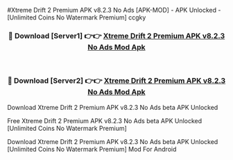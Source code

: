 #Xtreme Drift 2 Premium APK v8.2.3 No Ads [APK-MOD] - APK Unlocked - [Unlimited Coins No Watermark Premium] ccgky



<div align="center">

<h3>🔴 Download [Server1] 👉👉 <a href="https://momento.my/?title=Xtreme_Drift_2_Premium_APK_v8.2.3_No_Ads">Xtreme Drift 2 Premium APK v8.2.3 No Ads Mod Apk</a></h3><br>

<h3>🔴 Download [Server2] 👉👉 <a href="https://momento.my/?title=Xtreme_Drift_2_Premium_APK_v8.2.3_No_Ads">Xtreme Drift 2 Premium APK v8.2.3 No Ads Mod Apk</a></h3>
</div>



Download Xtreme Drift 2 Premium APK v8.2.3 No Ads beta APK Unlocked

Free Xtreme Drift 2 Premium APK v8.2.3 No Ads beta APK Unlocked [Unlimited Coins No Watermark Premium]

Download Xtreme Drift 2 Premium APK v8.2.3 No Ads beta APK Unlocked [Unlimited Coins No Watermark Premium] Mod For Android
